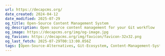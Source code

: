 ```yaml
---
url: https://decapcms.org/
date_created: 2024-04-12
date_modified: 2025-07-29
og_title: Open-Source Content Management System
og_description: Open source content management for your Git workflow
og_image: https://decapcms.org/img/og-image.jpg
og_favicon: https://decapcms.org/img/favicon/favicon-32x32.png
og_last_fetch: 2025-07-29T00:13:00.056Z
tags: [Open-Source-Alternatives, Git-Ecosystem, Content-Management-Systems, Lego-Kit-Engineering-Tools]
---
```

 
